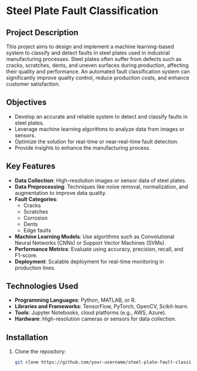 # Steel Plate Fault Classification

## Project Description
This project aims to design and implement a machine learning-based system to classify and detect faults in steel plates used in industrial manufacturing processes. Steel plates often suffer from defects such as cracks, scratches, dents, and uneven surfaces during production, affecting their quality and performance. An automated fault classification system can significantly improve quality control, reduce production costs, and enhance customer satisfaction.

## Objectives
- Develop an accurate and reliable system to detect and classify faults in steel plates.
- Leverage machine learning algorithms to analyze data from images or sensors.
- Optimize the solution for real-time or near-real-time fault detection.
- Provide insights to enhance the manufacturing process.

## Key Features
- **Data Collection**: High-resolution images or sensor data of steel plates.
- **Data Preprocessing**: Techniques like noise removal, normalization, and augmentation to improve data quality.
- **Fault Categories**:
  - Cracks
  - Scratches
  - Corrosion
  - Dents
  - Edge faults
- **Machine Learning Models**: Use algorithms such as Convolutional Neural Networks (CNNs) or Support Vector Machines (SVMs).
- **Performance Metrics**: Evaluate using accuracy, precision, recall, and F1-score.
- **Deployment**: Scalable deployment for real-time monitoring in production lines.

## Technologies Used
- **Programming Languages**: Python, MATLAB, or R.
- **Libraries and Frameworks**: TensorFlow, PyTorch, OpenCV, Scikit-learn.
- **Tools**: Jupyter Notebooks, cloud platforms (e.g., AWS, Azure).
- **Hardware**: High-resolution cameras or sensors for data collection.

## Installation
1. Clone the repository:
   ```bash
   git clone https://github.com/your-username/steel-plate-fault-classification.git
